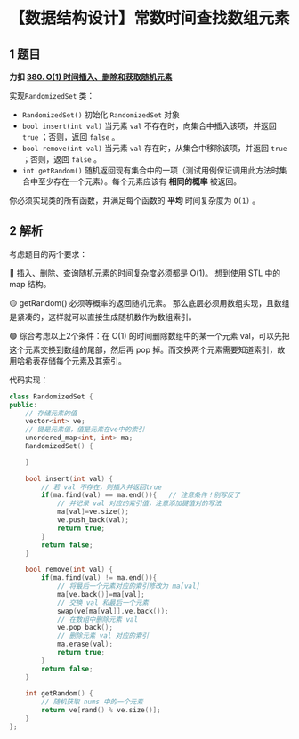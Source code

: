 # 【数据结构设计】常数时间查找数组元素


## 1 题目

**力扣 [380. O(1) 时间插入、删除和获取随机元素](https://leetcode.cn/problems/insert-delete-getrandom-o1/)**

实现`RandomizedSet` 类：

- `RandomizedSet()` 初始化 `RandomizedSet` 对象
- `bool insert(int val)` 当元素 `val` 不存在时，向集合中插入该项，并返回 `true` ；否则，返回 `false` 。
- `bool remove(int val)` 当元素 `val` 存在时，从集合中移除该项，并返回 `true` ；否则，返回 `false` 。
- `int getRandom()` 随机返回现有集合中的一项（测试用例保证调用此方法时集合中至少存在一个元素）。每个元素应该有 **相同的概率** 被返回。

你必须实现类的所有函数，并满足每个函数的 **平均** 时间复杂度为 `O(1)` 。

## 2 解析

考虑题目的两个要求：  

🔴 插入、删除、查询随机元素的时间复杂度必须都是 O(1)。  想到使用 STL 中的 map 结构。

🟡 getRandom() 必须等概率的返回随机元素。 那么底层必须用数组实现，且数组是紧凑的，这样就可以直接生成随机数作为数组索引。

🟢  综合考虑以上2个条件：在 O(1) 的时间删除数组中的某⼀个元素 val，可以先把这个元素交换到数组的尾部，然后再 pop 掉。而交换两个元素需要知道索引，故用哈希表存储每个元素及其索引。 

代码实现：

```c++
class RandomizedSet {
public:
    // 存储元素的值
    vector<int> ve;
    // 键是元素值，值是元素在ve中的索引
    unordered_map<int, int> ma; 
    RandomizedSet() {

    }
    
    bool insert(int val) {
        // 若 val 不存在，则插入并返回true
        if(ma.find(val) == ma.end()){   // 注意条件！别写反了
            // 并记录 val 对应的索引值，注意添加键值对的写法
            ma[val]=ve.size();  
            ve.push_back(val);
            return true;
        }
        return false;
    }
    
    bool remove(int val) {
        if(ma.find(val) != ma.end()){
            // 将最后⼀个元素对应的索引修改为 ma[val]
            ma[ve.back()]=ma[val];  
            // 交换 val 和最后⼀个元素
            swap(ve[ma[val]],ve.back());    
            // 在数组中删除元素 val
            ve.pop_back();  
            // 删除元素 val 对应的索引
            ma.erase(val);  
            return true;
        }
        return false;
    }
    
    int getRandom() {
        // 随机获取 nums 中的⼀个元素
        return ve[rand() % ve.size()];
    }
};
```


